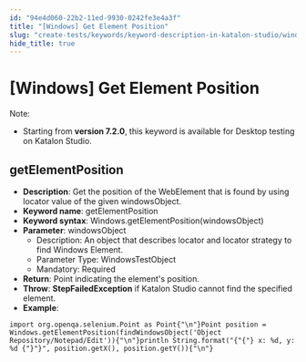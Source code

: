 ```yaml
---
id: "94e4d060-22b2-11ed-9930-0242fe3e4a3f"
title: "[Windows] Get Element Position"
slug: "create-tests/keywords/keyword-description-in-katalon-studio/windows-keywords/windows-get-element-position"
hide_title: true
---
```


# <a id="id_0" class="anchor_top_offset"/><a id="ariaid-title1" class="anchor_top_offset"/>[Windows] Get Element Position

              
<div xmlns="http://www.w3.org/1999/xhtml" className="note note note_note" id="id_0__id"><span className="note__title">Note:</span> 
  <ul className="ul"><li className="li"><p className="p">Starting from <strong className="ph b">version 7.2.0</strong>, this keyword is
        available for Desktop testing on Katalon Studio.</p></li></ul>
</div>
      

## <a id="id_0__id_1" class="anchor_top_offset"/>getElementPosition

              
<ul xmlns="http://www.w3.org/1999/xhtml" className="ul"><li className="li">     <strong className="ph b">Description</strong>: Get the position of the     WebElement that is found by using locator value of the given     windowsObject.</li><li className="li">     <strong className="ph b">Keyword name</strong>: getElementPosition</li><li className="li">     <strong className="ph b">Keyword syntax</strong>:     Windows.getElementPosition(windowsObject)</li><li className="li">     <strong className="ph b">Parameter</strong>: windowsObject      <ul className="ul"><li className="li">Description: An object that describes locator and locator         strategy to find Windows Element.</li><li className="li">Parameter Type: WindowsTestObject</li><li className="li">Mandatory: Required</li></ul>   </li><li className="li">     <strong className="ph b">Return</strong>: Point indicating the element's     position.</li><li className="li">     <strong className="ph b">Throw</strong>: <strong className="ph b">StepFailedException</strong> if     Katalon Studio cannot find the specified element.</li><li className="li">     <strong className="ph b">Example</strong>:</li></ul> 
              
<pre xmlns="http://www.w3.org/1999/xhtml" className="pre codeblock"><code>import org.openqa.selenium.Point as Point{"\n"}Point position = Windows.getElementPosition(findWindowsObject('Object Repository/Notepad/Edit')){"\n"}println String.format("{"{"} x: %d, y: %d {"}"}", position.getX(), position.getY()){"\n"}</code></pre> 
            

